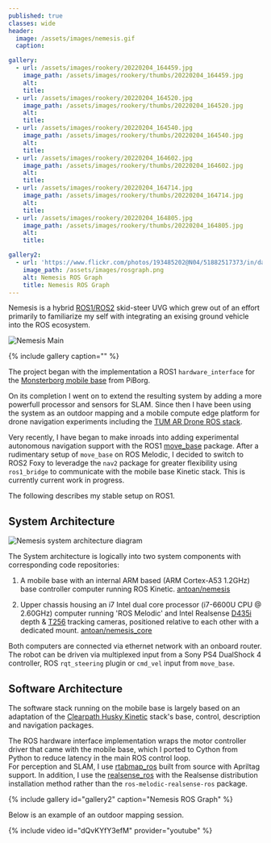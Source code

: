 ```yaml
---
published: true
classes: wide
header:
  image: /assets/images/nemesis.gif
  caption: 

gallery:
  - url: /assets/images/rookery/20220204_164459.jpg
    image_path: /assets/images/rookery/thumbs/20220204_164459.jpg
    alt: 
    title: 
  - url: /assets/images/rookery/20220204_164520.jpg
    image_path: /assets/images/rookery/thumbs/20220204_164520.jpg
    alt: 
    title: 
  - url: /assets/images/rookery/20220204_164540.jpg
    image_path: /assets/images/rookery/thumbs/20220204_164540.jpg
    alt: 
    title: 
  - url: /assets/images/rookery/20220204_164602.jpg
    image_path: /assets/images/rookery/thumbs/20220204_164602.jpg
    alt: 
    title: 
  - url: /assets/images/rookery/20220204_164714.jpg
    image_path: /assets/images/rookery/thumbs/20220204_164714.jpg
    alt: 
    title: 
  - url: /assets/images/rookery/20220204_164805.jpg
    image_path: /assets/images/rookery/thumbs/20220204_164805.jpg
    alt: 
    title: 

gallery2:
  - url: 'https://www.flickr.com/photos/193485202@N04/51882517373/in/dateposted/'
    image_path: /assets/images/rosgraph.png
    alt: Nemesis ROS Graph
    title: Nemesis ROS Graph 
---
```

Nemesis is a hybrid [ROS1/ROS2](https://www.ros.org/) skid-steer UVG which grew out of an effort primarily to familiarize my self with integrating an exising ground vehicle into the ROS ecosystem.

![Nemesis Main]({{site.baseurl}}/assets/images/nemesis-main-min.jpg)

{% include gallery caption="" %}

The project began with the implementation a ROS1 `hardware_interface` for the [Monsterborg mobile base][monsterborg-base-site] from PiBorg.  

On its completion I went on to extend the resulting system by adding a more powerfull processor and sensors for SLAM. Since then I have been using the system as an outdoor mapping and a mobile compute edge platform for drone navigation experiments including the [TUM AR Drone ROS stack][tum-ar-drone-ros-wiki].

Very recently, I have began to make inroads into adding experimental autonomous navigation support with the ROS1 [move_base](http://wiki.ros.org/move_base#:~:text=The%20move_base%20package%20provides%20an,accomplish%20its%20global%20navigation%20task.) package. After a rudimentary setup of `move_base` on ROS Melodic, I decided to switch to ROS2 Foxy to leveradge the `nav2` package for greater flexibility using `ros1_bridge` to communicate with the mobile base Kinetic stack.  This is currently current work in progress.

The following describes my stable setup on ROS1.

## System Architecture

![Nemesis system architecture diagram]({{site.baseurl}}/assets/images/nemesis_arch.jpg)

The System architecture is logically into two system components with corresponding code repositories:

1.  A mobile base with an internal ARM based (ARM Cortex-A53 1.2GHz) base controller computer running ROS Kinetic.
[antoan/nemesis][nemesis]

2.  Upper chassis housing an i7 Intel dual core processor (i7-6600U CPU @ 2.60GHz) computer running 'ROS Melodic' and Intel Realsense [D435i](https://www.intelrealsense.com/depth-camera-d435i/) depth & [T256](https://www.intelrealsense.com/tracking-camera-t265/) tracking cameras, positioned relative to each other with a dedicated mount. 
[antoan/nemesis_core][nemesis-core] 

Both computers are connected via ethernet network with an onboard router. The robot can be driven via multiplexed input from a Sony PS4 DualShock 4 controller, ROS `rqt_steering` plugin or `cmd_vel` input from `move_base`.

## Software Architecture

The software stack running on the mobile base is largely based on an adaptation of the [Clearpath Husky Kinetic][husky-kinetic-github-branch] stack's base, control, description and navigation packages. 

The ROS hardware interface implementation wraps the motor controller driver that came with the mobile base, which I ported to Cython from Python to reduce latency in the main ROS control loop.  
For perception and SLAM, I use [rtabmap_ros][rtabmap-ros-wiki] built from source with Apriltag support. In addition, I use the  [realsense_ros][realsense-ros-github] with the Realsense distribution installation method rather than the `ros-melodic-realsense-ros` package.

{% include gallery id="gallery2" caption="Nemesis ROS Graph" %}

Below is an example of an outdoor mapping session.

{% include video id="dQvKYfY3efM" provider="youtube" %}

[realsense-ros-github]: https://github.com/IntelRealSense/realsense-ros#method-2-the-realsense-distribution
[husky-kinetic-github-branch]: https://github.com/husky/husky/tree/kinetic-devel
[rtabmap-ros-wiki]: http://wiki.ros.org/rtabmap_ros
[nemesis-core]: https://github.com/antoan/nemesis_core
[nemesis]: https://github.com/antoan/nemesis
[tum-ar-drone-ros-wiki]: http://wiki.ros.org/tum_ardrone
[monsterborg-base-site]: https://www.piborg.org/robots-1/monsterborg
